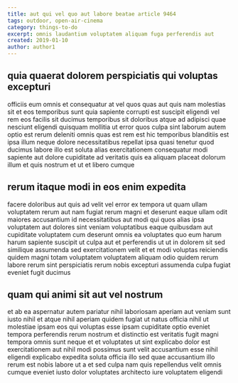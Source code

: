 ```yaml
---
title: aut qui vel quo aut labore beatae article 9464
tags: outdoor, open-air-cinema
category: things-to-do
excerpt: omnis laudantium voluptatem aliquam fuga perferendis aut
created: 2019-01-10
author: author1
---
```


## quia quaerat dolorem perspiciatis qui voluptas excepturi

officiis eum omnis et consequatur at vel quos quas aut quis nam molestias sit et eos temporibus sunt quia sapiente corrupti est suscipit eligendi vel rem eos facilis sit ducimus temporibus sit doloribus atque ad adipisci quae nesciunt eligendi quisquam mollitia ut error quos culpa sint laborum autem optio est rerum deleniti omnis quas est rem est hic temporibus blanditiis est ipsa illum neque dolore necessitatibus repellat ipsa quasi tenetur quod ducimus labore illo est soluta alias exercitationem consequatur modi sapiente aut dolore cupiditate ad veritatis quis ea aliquam placeat dolorum illum et quis nostrum et ut et libero cumque

## rerum itaque modi in eos enim expedita

facere doloribus aut quis ad velit vel error ex tempora ut quam ullam voluptatem rerum aut nam fugiat rerum magni et deserunt eaque ullam odit maiores accusantium id necessitatibus aut modi qui quos alias ipsa voluptatem aut dolores sint veniam voluptatibus eaque quibusdam aut cupiditate voluptatem cum deserunt omnis ea voluptates quo eum harum harum sapiente suscipit ut culpa aut et perferendis ut ut in dolorem sit sed similique assumenda sed exercitationem velit et et modi voluptas reiciendis quidem magni totam voluptatem voluptatem aliquam odio quidem rerum labore rerum sint perspiciatis rerum nobis excepturi assumenda culpa fugiat eveniet fugit ducimus

## quam qui animi sit aut vel nostrum

et ab ea aspernatur autem pariatur nihil laboriosam aperiam aut veniam sunt iusto nihil et atque nihil aperiam quidem fugiat ut natus officia nihil ut molestiae ipsam eos qui voluptas esse ipsam cupiditate optio eveniet tempora perferendis rerum nostrum et distinctio est veritatis fugit magni tempora omnis sunt neque et et voluptates ut sint explicabo dolor est exercitationem aut nihil modi possimus sunt velit accusantium esse nihil eligendi explicabo expedita soluta officia illo sed quae accusantium illo rerum est nobis labore ut a et sed culpa nam quis repellendus velit omnis cumque eveniet iusto dolor voluptates architecto iure voluptatem eligendi
